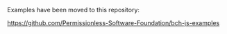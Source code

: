 Examples have been moved to this repository:

https://github.com/Permissionless-Software-Foundation/bch-js-examples
